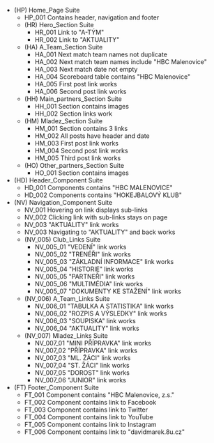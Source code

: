 - (HP) Home_Page Suite
  - HP_001 Contains header, navigation and footer
  - (HR) Hero_Section Suite
    - HR_001 Link to "A-TÝM"
    - HR_002 Link to "AKTUALITY"
  - (HA) A_Team_Section Suite
    - HA_001 Next match team names not duplicate
    - HA_002 Next match team names include "HBC Malenovice"
    - HA_003 Next match date not empty
    - HA_004 Scoreboard table contains "HBC Malenovice"
    - HA_005 First post link works
    - HA_006 Second post link works
  - (HH) Main_partners_Section Suite
    - HH_001 Section contains images
    - HH_002 Section links work
  - (HM) Mladez_Section Suite
    - HM_001 Section contains 3 links
    - HM_002 All posts have header and date
    - HM_003 First post link works
    - HM_004 Second post link works
    - HM_005 Third post link works
  - (HO) Other_partners_Section Suite
    - HO_001 Section contains images
- (HD) Header_Component Suite
  - HD_001 Components contains "HBC MALENOVICE"
  - HD_002 Components contains "HOKEJBALOVÝ KLUB"
- (NV) Navigation_Component Suite
  - NV_001 Hovering on link displays sub-links
  - NV_002 Clicking link with sub-links stays on page
  - NV_003 "AKTUALITY" link works
  - NV_003 Navigating to "AKTUALITY" and back works
  - (NV_005) Club_Links Suite
    - NV_005_01 "VEDENÍ" link works
    - NV_005_02 "TRENÉŘI" link works
    - NV_005_03 "ZÁKLADNÍ INFORMACE" link works
    - NV_005_04 "HISTORIE" link works
    - NV_005_05 "PARTNEŘI" link works
    - NV_005_06 "MULTIMÉDIA" link works
    - NV_005_07 "DOKUMENTY KE STAŽENÍ" link works
  - (NV_006) A_Team_Links Suite
    - NV_006_01 "TABULKA A STATISTIKA" link works
    - NV_006_02 "ROZPIS A VÝSLEDKY" link works
    - NV_006_03 "SOUPISKA" link works
    - NV_006_04 "AKTUALITY" link works
  - (NV_007) Mladez_Links Suite
    - NV_007_01 "MINI PŘÍPRAVKA" link works
    - NV_007_02 "PŘÍPRAVKA" link works
    - NV_007_03 "ML. ŽÁCI" link works
    - NV_007_04 "ST. ŽÁCI" link works
    - NV_007_05 "DOROST" link works
    - NV_007_06 "JUNIOR" link works
- (FT) Footer_Component Suite
  - FT_001 Component contains "HBC Malenovice, z.s."
  - FT_002 Component contains link to Facebook
  - FT_003 Component contains link to Twitter
  - FT_004 Component contains link to YouTube
  - FT_005 Component contains link to Instagram
  - FT_006 Component contains link to "davidmarek.8u.cz"